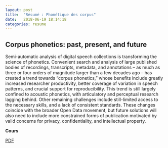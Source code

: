 ```yaml
---
layout: post
title:  "Résumé : Phonétique des corpus"
date:   2018-06-19 18:14:18
categories: resume
---
```

## Corpus phonetics: past, present, and future

Semi-automatic analysis of digital speech collections is transforming the science of phonetics. Convenient search and analysis of large published bodies of recordings, transcripts, metadata, and annotations – as much as three or four orders of magnitude larger than a few decades ago – has created a trend towards “corpus phonetics,” whose benefits include greatly increased researcher productivity, better coverage of variation in speech patterns, and crucial support for reproducibility. This trend is still largely confined to acoustic phonetics, with articulatory and perceptual research lagging behind. Other remaining challenges include still-limited access to the necessary skills, and a lack of consistent standards. These changes coincide with the broader Open Data movement, but future solutions will also need to include more constrained forms of publication motivated by valid concerns for privacy, confidentiality, and intellectual property.

**Cours**

[PDF](https://bigdataspeech.github.io/AudioBooks/LibermanRoscoff.pdf)
